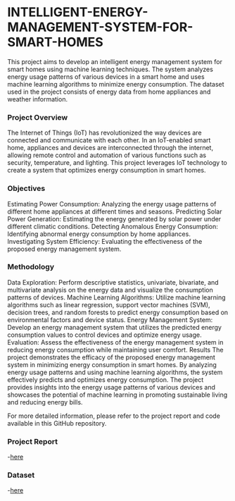 # INTELLIGENT-ENERGY-MANAGEMENT-SYSTEM-FOR-SMART-HOMES

This project aims to develop an intelligent energy management system for smart homes using machine learning techniques. The system analyzes energy usage patterns of various devices in a smart home and uses machine learning algorithms to minimize energy consumption. The dataset used in the project consists of energy data from home appliances and weather information.

### Project Overview

The Internet of Things (IoT) has revolutionized the way devices are connected and communicate with each other. In an IoT-enabled smart home, appliances and devices are interconnected through the internet, allowing remote control and automation of various functions such as security, temperature, and lighting. This project leverages IoT technology to create a system that optimizes energy consumption in smart homes.

### Objectives

Estimating Power Consumption: Analyzing the energy usage patterns of different home appliances at different times and seasons.
Predicting Solar Power Generation: Estimating the energy generated by solar power under different climatic conditions.
Detecting Anomalous Energy Consumption: Identifying abnormal energy consumption by home appliances.
Investigating System Efficiency: Evaluating the effectiveness of the proposed energy management system.

### Methodology

Data Exploration: Perform descriptive statistics, univariate, bivariate, and multivariate analysis on the energy data and visualize the consumption patterns of devices.
Machine Learning Algorithms: Utilize machine learning algorithms such as linear regression, support vector machines (SVM), decision trees, and random forests to predict energy consumption based on environmental factors and device status.
Energy Management System: Develop an energy management system that utilizes the predicted energy consumption values to control devices and optimize energy usage.
Evaluation: Assess the effectiveness of the energy management system in reducing energy consumption while maintaining user comfort.
Results
The project demonstrates the efficacy of the proposed energy management system in minimizing energy consumption in smart homes. By analyzing energy usage patterns and using machine learning algorithms, the system effectively predicts and optimizes energy consumption. The project provides insights into the energy usage patterns of various devices and showcases the potential of machine learning in promoting sustainable living and reducing energy bills.

For more detailed information, please refer to the project report and code available in this GitHub repository.

### Project Report
-[here](https://drive.google.com/file/d/1hDVP2n2MiBoctqR5ICf5H1iAp-H4H1dd/view?usp=sharing)

### Dataset
-[here](https://drive.google.com/file/d/1NgWhoprmndAutDzJ7ozOgj4fMdF77lPe/view?usp=sharing)


